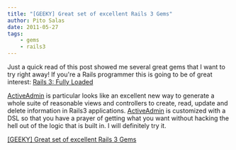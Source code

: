 ```yaml
---
title: "[GEEKY] Great set of excellent Rails 3 Gems"
author: Pito Salas
date: 2011-05-27
tags:
    - gems
    - rails3
---
```




Just a quick read of this post showed me several great gems that I want to try
right away! If you're a Rails programmer this is going to be of great
interest: [Rails 3: Fully
Loaded](<http://intridea.com/2011/5/13/rails3-gems?utm_source=rubyweekly&utm_medium=email>)

[ActiveAdmin](<http://activeadmin.info/?utm_source=rubyweekly&utm_medium=email>)
is particular looks like an excellent new way to generate a whole suite of
reasonable views and controllers to create, read, update and delete
information in Rails3 applications.
[ActiveAdmin](<http://activeadmin.info/?utm_source=rubyweekly&utm_medium=email>)
is customized with a DSL so that you have a prayer of getting what you want
without hacking the hell out of the logic that is built in. I will definitely
try it.


[[GEEKY] Great set of excellent Rails 3 Gems](None)
